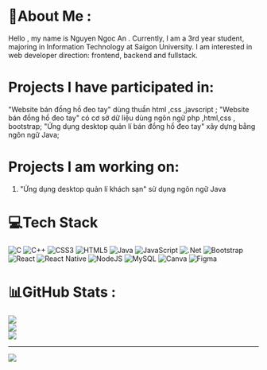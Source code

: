 # 💫About Me :
Hello , my name is Nguyen Ngoc An . Currently, I am a 3rd year student, majoring in Information Technology at Saigon University. I am interested in web developer direction: frontend, backend and fullstack.
# Projects I have participated in:
 "Website bán đồng hồ đeo tay" dùng thuần html ,css ,javscript ;
"Website bán đồng hồ đeo tay" có cơ sở dữ liệu dùng ngôn ngữ php ,html,css , bootstrap;
"Ứng dụng desktop quản lí bán đồng hồ đeo tay" xây dựng bằng ngôn ngữ Java;
# Projects I am working on:
  1. "Ứng dụng desktop quản lí khách sạn" sử dụng ngôn ngữ Java

# 💻Tech Stack
![C](https://img.shields.io/badge/c-%2300599C.svg?style=for-the-badge&logo=c&logoColor=white) ![C++](https://img.shields.io/badge/c++-%2300599C.svg?style=for-the-badge&logo=c%2B%2B&logoColor=white) ![CSS3](https://img.shields.io/badge/css3-%231572B6.svg?style=for-the-badge&logo=css3&logoColor=white) ![HTML5](https://img.shields.io/badge/html5-%23E34F26.svg?style=for-the-badge&logo=html5&logoColor=white) ![Java](https://img.shields.io/badge/java-%23ED8B00.svg?style=for-the-badge&logo=java&logoColor=white) ![JavaScript](https://img.shields.io/badge/javascript-%23323330.svg?style=for-the-badge&logo=javascript&logoColor=%23F7DF1E) ![.Net](https://img.shields.io/badge/.NET-5C2D91?style=for-the-badge&logo=.net&logoColor=white) ![Bootstrap](https://img.shields.io/badge/bootstrap-%23563D7C.svg?style=for-the-badge&logo=bootstrap&logoColor=white) ![React](https://img.shields.io/badge/react-%2320232a.svg?style=for-the-badge&logo=react&logoColor=%2361DAFB) ![React Native](https://img.shields.io/badge/react_native-%2320232a.svg?style=for-the-badge&logo=react&logoColor=%2361DAFB) ![NodeJS](https://img.shields.io/badge/node.js-6DA55F?style=for-the-badge&logo=node.js&logoColor=white) ![MySQL](https://img.shields.io/badge/mysql-%2300f.svg?style=for-the-badge&logo=mysql&logoColor=white) ![Canva](https://img.shields.io/badge/Canva-%2300C4CC.svg?style=for-the-badge&logo=Canva&logoColor=white) 	![Figma](https://img.shields.io/badge/figma-%23F24E1E.svg?style=for-the-badge&logo=figma&logoColor=white)
# 📊GitHub Stats :
![](https://github-readme-stats.vercel.app/api?username=ngocan07042004&theme=radical&hide_border=false&include_all_commits=false&count_private=true)<br/>
![](https://github-readme-streak-stats.herokuapp.com/?user=ngocan07042004&theme=radical&hide_border=false)<br/>
![](https://github-readme-stats.vercel.app/api/top-langs/?username=ngocan07042004&theme=radical&hide_border=false&include_all_commits=false&count_private=true&layout=compact)

---
[![](https://visitcount.itsvg.in/api?id=ngocan07042004&icon=0&color=0)](https://visitcount.itsvg.in)
